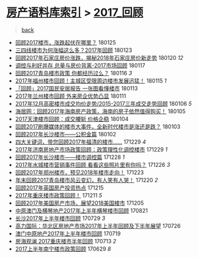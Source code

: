 [房产语料库索引](../../README.md)  > [2017_回顾](2017_回顾.md)
====
> [back](../README.md)

- [回顾2017楼市，涨跌起伏在哪里？](http://jkwz.applinzi.com/ittc/7062589812840596487.html#%E5%9B%9E%E9%A1%BE2017%E6%A5%BC%E5%B8%82%EF%BC%8C%E6%B6%A8%E8%B7%8C%E8%B5%B7%E4%BC%8F%E5%9C%A8%E5%93%AA%E9%87%8C%EF%BC%9F) 180125  
- [三四线楼市为何涨幅这么多？2017年回顾](http://jkwz.applinzi.com/ittc/7061903669048378384.html#%E4%B8%89%E5%9B%9B%E7%BA%BF%E6%A5%BC%E5%B8%82%E4%B8%BA%E4%BD%95%E6%B6%A8%E5%B9%85%E8%BF%99%E4%B9%88%E5%A4%9A%EF%BC%9F2017%E5%B9%B4%E5%9B%9E%E9%A1%BE) 180123  
- [回顾2017年石家庄房价涨跌，揭秘2018年石家庄房价新走势](http://jkwz.applinzi.com/ittc/7060668106953737232.html#%E5%9B%9E%E9%A1%BE2017%E5%B9%B4%E7%9F%B3%E5%AE%B6%E5%BA%84%E6%88%BF%E4%BB%B7%E6%B6%A8%E8%B7%8C%EF%BC%8C%E6%8F%AD%E7%A7%982018%E5%B9%B4%E7%9F%B3%E5%AE%B6%E5%BA%84%E6%88%BF%E4%BB%B7%E6%96%B0%E8%B5%B0%E5%8A%BF) 180120 *12* 
- [调控与利好并存 总量与房价背离-2017市场回顾](http://jkwz.applinzi.com/ittc/7059631872898761744.html#%E8%B0%83%E6%8E%A7%E4%B8%8E%E5%88%A9%E5%A5%BD%E5%B9%B6%E5%AD%98+%E6%80%BB%E9%87%8F%E4%B8%8E%E6%88%BF%E4%BB%B7%E8%83%8C%E7%A6%BB-2017%E5%B8%82%E5%9C%BA%E5%9B%9E%E9%A1%BE) 180117  
- [回顾2017青岛楼市政策 你都经历过么？](http://jkwz.applinzi.com/ittc/7059116804146725899.html#%E5%9B%9E%E9%A1%BE2017%E9%9D%92%E5%B2%9B%E6%A5%BC%E5%B8%82%E6%94%BF%E7%AD%96+%E4%BD%A0%E9%83%BD%E7%BB%8F%E5%8E%86%E8%BF%87%E4%B9%88%EF%BC%9F) 180116 *3* 
- [2017年福州楼市回顾！主城区受限周边楼市发展迅猛！](http://jkwz.applinzi.com/ittc/7058859234832155665.html#2017%E5%B9%B4%E7%A6%8F%E5%B7%9E%E6%A5%BC%E5%B8%82%E5%9B%9E%E9%A1%BE%EF%BC%81%E4%B8%BB%E5%9F%8E%E5%8C%BA%E5%8F%97%E9%99%90%E5%91%A8%E8%BE%B9%E6%A5%BC%E5%B8%82%E5%8F%91%E5%B1%95%E8%BF%85%E7%8C%9B%EF%BC%81) 180115 *1* 
- [「回顾」2017国民安居报告 一张图看懂楼市](http://jkwz.applinzi.com/ittc/7058080575951209478.html#%E3%80%8C%E5%9B%9E%E9%A1%BE%E3%80%8D2017%E5%9B%BD%E6%B0%91%E5%AE%89%E5%B1%85%E6%8A%A5%E5%91%8A+%E4%B8%80%E5%BC%A0%E5%9B%BE%E7%9C%8B%E6%87%82%E6%A5%BC%E5%B8%82) 180113  
- [2017年兰州楼市回顾 外来房企优势凸显](http://jkwz.applinzi.com/ittc/7057253991426032647.html#2017%E5%B9%B4%E5%85%B0%E5%B7%9E%E6%A5%BC%E5%B8%82%E5%9B%9E%E9%A1%BE+%E5%A4%96%E6%9D%A5%E6%88%BF%E4%BC%81%E4%BC%98%E5%8A%BF%E5%87%B8%E6%98%BE) 180111  
- [2017年12月高密楼市成交均价走势/2015-2017三年成交走势回顾](http://jkwz.applinzi.com/ittc/7055499538146526215.html#2017%E5%B9%B412%E6%9C%88%E9%AB%98%E5%AF%86%E6%A5%BC%E5%B8%82%E6%88%90%E4%BA%A4%E5%9D%87%E4%BB%B7%E8%B5%B0%E5%8A%BF%2F2015-2017%E4%B8%89%E5%B9%B4%E6%88%90%E4%BA%A4%E8%B5%B0%E5%8A%BF%E5%9B%9E%E9%A1%BE) 180106 *5* 
- [海居网：回顾2017年海南房产政策，海南的房子依然值得购买！](http://jkwz.applinzi.com/ittc/7054767673223676934.html#%E6%B5%B7%E5%B1%85%E7%BD%91%EF%BC%9A%E5%9B%9E%E9%A1%BE2017%E5%B9%B4%E6%B5%B7%E5%8D%97%E6%88%BF%E4%BA%A7%E6%94%BF%E7%AD%96%EF%BC%8C%E6%B5%B7%E5%8D%97%E7%9A%84%E6%88%BF%E5%AD%90%E4%BE%9D%E7%84%B6%E5%80%BC%E5%BE%97%E8%B4%AD%E4%B9%B0%EF%BC%81) 180105  
- [2017天津楼市回顾：成交腰斩 价格企稳](http://jkwz.applinzi.com/ittc/7054671943163184135.html#2017%E5%A4%A9%E6%B4%A5%E6%A5%BC%E5%B8%82%E5%9B%9E%E9%A1%BE%EF%BC%9A%E6%88%90%E4%BA%A4%E8%85%B0%E6%96%A9+%E4%BB%B7%E6%A0%BC%E4%BC%81%E7%A8%B3) 180104  
- [回顾2017刷爆媒体的楼市大事件，全新时代楼市是涨还是跌？](http://jkwz.applinzi.com/ittc/7054318253671711760.html#%E5%9B%9E%E9%A1%BE2017%E5%88%B7%E7%88%86%E5%AA%92%E4%BD%93%E7%9A%84%E6%A5%BC%E5%B8%82%E5%A4%A7%E4%BA%8B%E4%BB%B6%EF%BC%8C%E5%85%A8%E6%96%B0%E6%97%B6%E4%BB%A3%E6%A5%BC%E5%B8%82%E6%98%AF%E6%B6%A8%E8%BF%98%E6%98%AF%E8%B7%8C%EF%BC%9F) 180103  
- [回顾2017年长沙楼市——公积金篇](http://jkwz.applinzi.com/ittc/7053997567103206416.html#%E5%9B%9E%E9%A1%BE2017%E5%B9%B4%E9%95%BF%E6%B2%99%E6%A5%BC%E5%B8%82%E2%80%94%E2%80%94%E5%85%AC%E7%A7%AF%E9%87%91%E7%AF%87) 180102  
- [四大关键词，带您回顾2017年福清的楼市……](http://jkwz.applinzi.com/ittc/7052519584630834193.html#%E5%9B%9B%E5%A4%A7%E5%85%B3%E9%94%AE%E8%AF%8D%EF%BC%8C%E5%B8%A6%E6%82%A8%E5%9B%9E%E9%A1%BE2017%E5%B9%B4%E7%A6%8F%E6%B8%85%E7%9A%84%E6%A5%BC%E5%B8%82%E2%80%A6%E2%80%A6) 171229 *4* 
- [2017年济南房地产市场政策回顾：政策理性化调控楼市](http://jkwz.applinzi.com/ittc/7052430226976408593.html#2017%E5%B9%B4%E6%B5%8E%E5%8D%97%E6%88%BF%E5%9C%B0%E4%BA%A7%E5%B8%82%E5%9C%BA%E6%94%BF%E7%AD%96%E5%9B%9E%E9%A1%BE%EF%BC%9A%E6%94%BF%E7%AD%96%E7%90%86%E6%80%A7%E5%8C%96%E8%B0%83%E6%8E%A7%E6%A5%BC%E5%B8%82) 171229 *1* 
- [回顾2017年长沙楼市——楼市调控篇](http://jkwz.applinzi.com/ittc/7052095897456870417.html#%E5%9B%9E%E9%A1%BE2017%E5%B9%B4%E9%95%BF%E6%B2%99%E6%A5%BC%E5%B8%82%E2%80%94%E2%80%94%E6%A5%BC%E5%B8%82%E8%B0%83%E6%8E%A7%E7%AF%87) 171228 *1* 
- [2017年水城楼市营销事件回顾 看看这些照片里有你吗？](http://jkwz.applinzi.com/ittc/7051386329005294609.html#2017%E5%B9%B4%E6%B0%B4%E5%9F%8E%E6%A5%BC%E5%B8%82%E8%90%A5%E9%94%80%E4%BA%8B%E4%BB%B6%E5%9B%9E%E9%A1%BE+%E7%9C%8B%E7%9C%8B%E8%BF%99%E4%BA%9B%E7%85%A7%E7%89%87%E9%87%8C%E6%9C%89%E4%BD%A0%E5%90%97%EF%BC%9F) 171226 *3* 
- [回顾2017年郑州楼市，预见2018年楼市走向！](http://jkwz.applinzi.com/ittc/7050295808837026832.html#%E5%9B%9E%E9%A1%BE2017%E5%B9%B4%E9%83%91%E5%B7%9E%E6%A5%BC%E5%B8%82%EF%BC%8C%E9%A2%84%E8%A7%812018%E5%B9%B4%E6%A5%BC%E5%B8%82%E8%B5%B0%E5%90%91%EF%BC%81) 171223  
- [年末回顾2017青岛楼市风云变幻，有人笑有人哭！](http://jkwz.applinzi.com/ittc/7049128075218912273.html#%E5%B9%B4%E6%9C%AB%E5%9B%9E%E9%A1%BE2017%E9%9D%92%E5%B2%9B%E6%A5%BC%E5%B8%82%E9%A3%8E%E4%BA%91%E5%8F%98%E5%B9%BB%EF%BC%8C%E6%9C%89%E4%BA%BA%E7%AC%91%E6%9C%89%E4%BA%BA%E5%93%AD%EF%BC%81) 171220 *2* 
- [回顾2017年英国房产投资热点](http://jkwz.applinzi.com/ittc/7046141427422069777.html#%E5%9B%9E%E9%A1%BE2017%E5%B9%B4%E8%8B%B1%E5%9B%BD%E6%88%BF%E4%BA%A7%E6%8A%95%E8%B5%84%E7%83%AD%E7%82%B9) 171215  
- [2017年重庆楼市政策回顾！](http://jkwz.applinzi.com/ittc/7045816869729076240.html#2017%E5%B9%B4%E9%87%8D%E5%BA%86%E6%A5%BC%E5%B8%82%E6%94%BF%E7%AD%96%E5%9B%9E%E9%A1%BE%EF%BC%81) 171211 *5* 
- [回顾2017年美国房产市场，展望2018美国楼市](http://jkwz.applinzi.com/ittc/7043621447170262033.html#%E5%9B%9E%E9%A1%BE2017%E5%B9%B4%E7%BE%8E%E5%9B%BD%E6%88%BF%E4%BA%A7%E5%B8%82%E5%9C%BA%EF%BC%8C%E5%B1%95%E6%9C%9B2018%E7%BE%8E%E5%9B%BD%E6%A5%BC%E5%B8%82) 171205  
- [中原澳门及横琴地产2017年上半年横琴楼市回顾](http://jkwz.applinzi.com/ittc/7004208614334792720.html#%E4%B8%AD%E5%8E%9F%E6%BE%B3%E9%97%A8%E5%8F%8A%E6%A8%AA%E7%90%B4%E5%9C%B0%E4%BA%A72017%E5%B9%B4%E4%B8%8A%E5%8D%8A%E5%B9%B4%E6%A8%AA%E7%90%B4%E6%A5%BC%E5%B8%82%E5%9B%9E%E9%A1%BE) 170821  
- [长沙2017年上半年楼市回顾](http://jkwz.applinzi.com/ittc/6995836299884626961.html#%E9%95%BF%E6%B2%992017%E5%B9%B4%E4%B8%8A%E5%8D%8A%E5%B9%B4%E6%A5%BC%E5%B8%82%E5%9B%9E%E9%A1%BE) 170729 *3* 
- [高力国际：华北区房地产市场2017年上半年回顾及下半年展望](http://jkwz.applinzi.com/ittc/6994688111987393553.html#%E9%AB%98%E5%8A%9B%E5%9B%BD%E9%99%85%EF%BC%9A%E5%8D%8E%E5%8C%97%E5%8C%BA%E6%88%BF%E5%9C%B0%E4%BA%A7%E5%B8%82%E5%9C%BA2017%E5%B9%B4%E4%B8%8A%E5%8D%8A%E5%B9%B4%E5%9B%9E%E9%A1%BE%E5%8F%8A%E4%B8%8B%E5%8D%8A%E5%B9%B4%E5%B1%95%E6%9C%9B) 170726  
- [澳门中原地产2017年上半年楼市回顾](http://jkwz.applinzi.com/ittc/6992066871455908881.html#%E6%BE%B3%E9%97%A8%E4%B8%AD%E5%8E%9F%E5%9C%B0%E4%BA%A72017%E5%B9%B4%E4%B8%8A%E5%8D%8A%E5%B9%B4%E6%A5%BC%E5%B8%82%E5%9B%9E%E9%A1%BE) 170719  
- [房海观澜 2017重庆楼市半年回顾](http://jkwz.applinzi.com/ittc/6989812012987991056.html#%E6%88%BF%E6%B5%B7%E8%A7%82%E6%BE%9C+2017%E9%87%8D%E5%BA%86%E6%A5%BC%E5%B8%82%E5%8D%8A%E5%B9%B4%E5%9B%9E%E9%A1%BE) 170713 *2* 
- [2017上半年南宁楼市政策回顾](http://jkwz.applinzi.com/ittc/6984639018581885956.html#2017%E4%B8%8A%E5%8D%8A%E5%B9%B4%E5%8D%97%E5%AE%81%E6%A5%BC%E5%B8%82%E6%94%BF%E7%AD%96%E5%9B%9E%E9%A1%BE) 170629 *8* 
